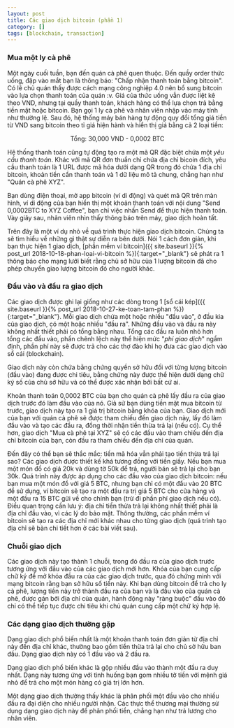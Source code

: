 ```yaml
---
layout: post
title: Các giao dịch bitcoin (phần 1)
category: []
tags: [blockchain, transaction]
---
```


### Mua một ly cà phê

Một ngày cuối tuần, bạn đến quán cà phê quen thuộc. Đến quầy order thức uống, đập vào mắt bạn là thông báo: "Chấp nhận thanh toán bằng bitcoin". Có lẽ chủ quán thấy được cách mạng công nghiệp 4.0 nên bổ sung bitcoin vào lựa chọn thanh toán của quán :v. Giá của thức uống vẫn được liệt kê theo VND, nhưng tại quầy thanh toán, khách hàng có thể lựa chọn trả bằng tiền mặt hoặc bitcoin. Bạn gọi 1 ly cà phê và nhân viên nhập vào máy tính như thường lệ. Sau đó, hệ thống máy bán hàng tự động quy đổi tổng giá tiền từ VND sang bitcoin theo tỉ giá hiện hành và hiển thị giá bằng cả 2 loại tiền:

<p style="text-align:center">Tổng: 30,000 VND - 0,0002 BTC</p>

Hệ thống thanh toán cũng tự động tạo ra một mã QR đặc biệt chứa một _yêu cầu thanh toán_. Khác với mã QR đơn thuần chỉ chứa địa chỉ bicoin đích, yêu cầu thanh toán là 1 URL được mã hóa dưới dạng QR trong đó chứa 1 địa chỉ bitcoin, khoản tiền cần thanh toán và 1 dữ liệu mô tả chung, chẳng hạn như "Quán cà phê XYZ".

Bạn dùng điện thoại, mở app bitcoin (ví di động) và quét mã QR trên màn hình, ví di động của bạn hiển thị một khoản thanh toán với nội dung "Send 0,0002BTC to XYZ Coffee", bạn chỉ việc nhấn Send để thực hiện thanh toán. Vày giây sau, nhân viên nhìn thấy thông báo trên máy, giao dịch hoàn tất.

Trên đây là một ví dụ nhỏ về quá trình thực hiện giao dịch bitcoin. Chúng ta sẽ tìm hiểu về những gì thật sự diễn ra bên dưới. Nói 1 cách đơn giản, khi bạn thực hiện 1 giao dịch, [phần mềm ví bitcoin]({{ site.baseurl }}{% post_url 2018-10-18-phan-loai-vi-bitcoin %}){:target="\_blank"} sẽ phát ra 1 thông báo cho mạng lưới biết rằng chủ sở hữu của 1 lượng bitcoin đã cho phép chuyển giao lượng bitcoin đó cho người khác.

### Đầu vào và đầu ra giao dịch

Các giao dịch được ghi lại giống như các dòng trong 1 [sổ cái kép]({{ site.baseurl }}{% post_url 2018-10-27-ke-toan-tam-phan %}){:target="\_blank"}. Mỗi giao dịch chứa một hoặc nhiều "đầu vào", ở đầu kia của giao dịch, có một hoặc nhiều "đầu ra". Những đầu vào và đầu ra này không nhất thiết phải có tổng bằng nhau. Tổng các đầu ra luôn nhỏ hơn tổng các đầu vào, phần chênh lệch này thể hiện mức "_phí giao dịch_" ngầm định, phần phí này sẽ được trả cho các thợ đào khi họ đưa các giao dịch vào sổ cái (blockchain).

Giao dịch này còn chứa bằng chứng quyền sở hữu đối với từng lượng bitcoin (đầu vào) đang được chi tiêu, bằng chứng này được thể hiện dưới dạng chữ ký số của chủ sở hữu và có thể được xác nhận bởi bất cứ ai.

Khoản thanh toán 0,0002 BTC của bạn cho quán cà phê lấy đầu ra của giao dịch trước đó làm đầu vào của nó. Giả sử bạn dùng tiền mặt mua bitcoin từ trước, giao dịch này tạo ra 1 giá trị bitcoin bằng khóa của bạn. Giao dịch mới của bạn với quán cà phê sẽ được tham chiếu đến giao dịch này, lấy đó làm đầu vào và tạo các đầu ra, đồng thời nhận tiền thừa trả lại (nếu có). Cụ thể hơn, giao dịch "Mua cà phê tại XYZ" sẽ có các đầu vào tham chiếu đến địa chỉ bitcoin của bạn, còn đầu ra tham chiếu đến địa chỉ của quán.

Đến đây có thể bạn sẽ thắc mắc: tiền mã hóa vẫn phải tạo tiền thừa trả lại sao? Các giao dịch được thiết kế khá tương đồng với tiền giấy. Nếu bạn mua một món đồ có giá 20k và dùng tờ 50k để trả, người bán sẽ trả lại cho bạn 30k. Quá trình này được áp dụng cho các đầu vào của giao dịch bitcoin: nếu bạn mua một món đồ với giá 5 BTC, nhưng bạn chỉ có một đầu vào 20 BTC để sử dụng, ví bitcoin sẽ tạo ra một đầu ra trị giá 5 BTC cho cửa hàng và một đầu ra 15 BTC gửi về cho chính bạn (trừ đi phần phí giao dịch nếu có). Điều quan trọng cần lưu ý: địa chỉ tiền thừa trả lại không nhất thiết phải là địa chỉ đầu vào, vì các lý do bảo mật. Thông thường, các phần mềm ví bitcoin sẽ tạo ra các địa chỉ mới khác nhau cho từng giao dịch (quá trình tạo địa chỉ sẽ bàn chi tiết hơn ở các bài viết sau).

### Chuỗi giao dịch

Các giao dịch này tạo thành 1 chuỗi, trong đó đầu ra của giao dịch trước tương ứng với đầu vào của các giao dịch mới hơn. Khóa của bạn cung cấp chữ ký để mở khóa đầu ra của các giao dịch trước, qua đó chứng minh với mạng bitcoin rằng bạn sở hữu số tiền này. Khi bạn dùng bitcoin để trả cho ly cà phê, lượng tiền này trở thành đầu ra của bạn và là đầu vào của quán cà phê, được gán bởi địa chỉ của quán, hành động này "ràng buộc" đầu vào đó chỉ có thể tiếp tục được chi tiêu khi chủ quán cung cấp một chữ ký hợp lệ.

### Các dạng giao dịch thường gặp

Dạng giao dịch phổ biến nhất là một khoản thanh toán đơn giản từ địa chỉ này đến địa chỉ khác, thường bao gồm tiền thừa trả lại cho chủ sở hữu ban đầu. Dạng giao dịch này có 1 đầu vào và 2 đầu ra.

Dạng giao dịch phổ biến khác là gộp nhiều đầu vào thành một đầu ra duy nhất. Dạng này tương ứng với tình huống bạn gom nhiều tờ tiền với mệnh giá nhỏ để trả cho một món hàng có giá trị lớn hơn.

Một dạng giao dịch thường thấy khác là phân phối một đầu vào cho nhiều đầu ra đại diện cho nhiều người nhận. Các thực thể thương mại thường sử dụng dạng giao dịch này để phân phối tiền, chẳng hạn như trả lương cho nhân viên.
